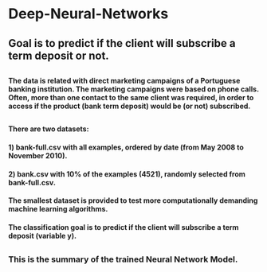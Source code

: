 # Deep-Neural-Networks
## Goal is to predict if the client will subscribe a term deposit or not.
##                                                                                                                   
#### The data is related with direct marketing campaigns of a Portuguese banking institution. The marketing campaigns were based on phone calls. Often, more than one contact to the same client was required, in order to access if the product (bank term deposit) would be (or not) subscribed. 
##                                                                                                                        
#### There are two datasets: 
####      1) bank-full.csv with all examples, ordered by date (from May 2008 to November 2010).
####      2) bank.csv with 10% of the examples (4521), randomly selected from bank-full.csv.

#### The smallest dataset is provided to test more computationally demanding machine learning algorithms.

#### The classification goal is to predict if the client will subscribe a term deposit (variable y).
##                          

### This is the summary of the trained Neural Network Model.
##


